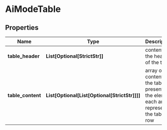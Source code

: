 # AiModeTable


## Properties

| Name | Type | Description | Notes |
|------------ | ------------- | ------------- | -------------|
**table_header** | **List[Optional[StrictStr]]** | content in the header of the table |[optional]|
**table_content** | **List[Optional[List[Optional[StrictStr]]]]** | array of contents of the table present in the element<br>each array represents the table row |[optional]|